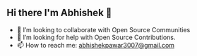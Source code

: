 ## Hi there I'm Abhishek 👋
  
- 👯 I’m looking to collaborate with Open Source Communities
- 🤔 I’m looking for help with Open Source Contributions.
- 📫 How to reach me: abhishekpawar3007@gmail.com
